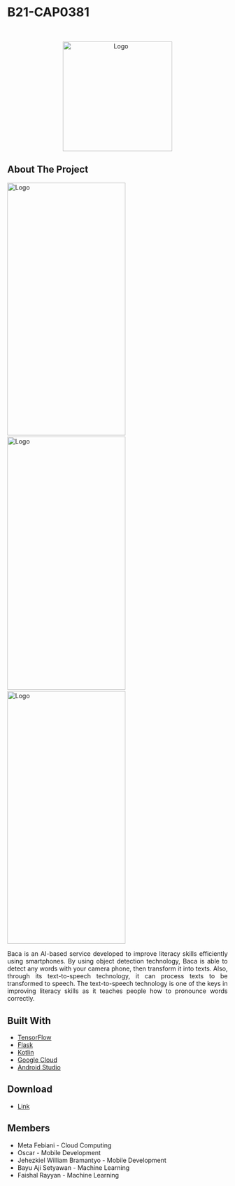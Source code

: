 # B21-CAP0381



<!-- PROJECT LOGO -->
<br />
<p align="center">
  <a href="https://github.com/SinLexT/Baca">
    <img src="https://user-images.githubusercontent.com/55538047/121354386-08b0aa00-c959-11eb-9bcf-13e387dec9ce.jpg" alt="Logo" width="250" height="250">
  </a>



  <p align="center">


  </p>
</p>



<!-- ABOUT THE PROJECT -->
## About The Project

<p align="center">


<img src="https://user-images.githubusercontent.com/55538047/121356856-778f0280-c95b-11eb-9480-5cf498e0be97.jpg" alt="Logo" width="270" height="576.5">&nbsp; &nbsp;<img src="https://user-images.githubusercontent.com/55538047/121356921-8a093c00-c95b-11eb-896a-6e2da089c5ef.jpg" alt="Logo" width="270" height="576.5">&nbsp; &nbsp;<img src="https://user-images.githubusercontent.com/55538047/121356991-98efee80-c95b-11eb-856e-44a5065a1141.jpg" alt="Logo" width="270" height="576.5">



<div style="text-align: justify">Baca is an AI-based service developed to improve literacy skills efficiently using smartphones. By using object detection technology, Baca is able to detect any words with your camera phone, then transform it into texts. Also, through its text-to-speech technology, it can process texts to be transformed to speech. The text-to-speech technology is one of the keys in improving literacy skills as it teaches people how to pronounce words correctly.</div>

## Built With

* [TensorFlow](https://www.tensorflow.org)
* [Flask](https://flask.palletsprojects.com/en/2.0.x/)
* [Kotlin](https://kotlinlang.org/)
* [Google Cloud](https://cloud.google.com/)
* [Android Studio](https://developer.android.com/studio)


## Download

* [Link](https://drive.google.com/drive/folders/12YstPC4zfo27sfb5_BiYcuumOcbC5rLo?usp=sharing)





<!-- Members -->
## Members

* Meta Febiani - Cloud Computing
* Oscar - Mobile Development
* Jehezkiel William Bramantyo - Mobile Development
* Bayu Aji Setyawan - Machine Learning
* Faishal Rayyan - Machine Learning



